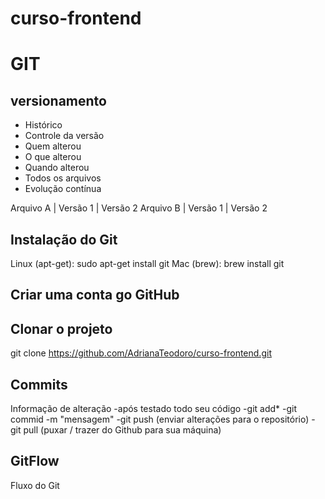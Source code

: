 # curso-frontend

# GIT
## versionamento
- Histórico
- Controle da versão
- Quem alterou
- O que alterou
- Quando alterou
- Todos os arquivos
- Evolução contínua

Arquivo A | Versão 1 | Versão 2
Arquivo B | Versão 1 | Versão 2

## Instalação do Git

Linux (apt-get): sudo apt-get install git
Mac (brew): brew install git

## Criar uma conta go GitHub

## Clonar o projeto
git clone https://github.com/AdrianaTeodoro/curso-frontend.git
## Commits
Informação de alteração
-após testado todo seu código
-git add*
-git commid -m "mensagem"
-git push (enviar alterações para o repositório)
-git pull (puxar / trazer do Github para sua máquina)

## GitFlow
Fluxo do Git
